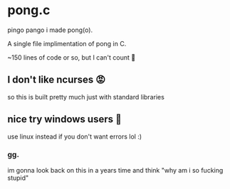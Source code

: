 # pong.c
pingo pango i made pong(o).

A single file implimentation of pong in C.

~150 lines of code or so, but I can't count :clown_face:

## I don't like ncurses :rage:
so this is built pretty much just with standard libraries

## nice try windows users :slightly_smiling_face:	

use linux instead if you don't want errors lol :)

### gg.
im gonna look back on this in a years time and think "why am i so fucking stupid"
